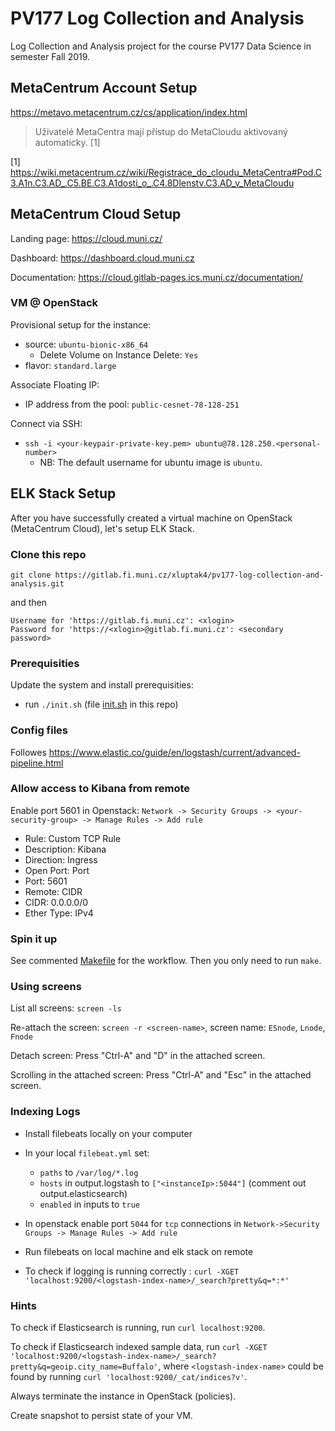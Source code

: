 # PV177 Log Collection and Analysis

Log Collection and Analysis project for the course PV177 Data Science in semester Fall 2019.

## MetaCentrum Account Setup

https://metavo.metacentrum.cz/cs/application/index.html

> Uživatelé MetaCentra mají přístup do MetaCloudu aktivovaný automaticky. [1]

[1] https://wiki.metacentrum.cz/wiki/Registrace_do_cloudu_MetaCentra#Pod.C3.A1n.C3.AD_.C5.BE.C3.A1dosti_o_.C4.8Dlenstv.C3.AD_v_MetaCloudu

## MetaCentrum Cloud Setup

Landing page:
https://cloud.muni.cz/

Dashboard:
https://dashboard.cloud.muni.cz

Documentation:
https://cloud.gitlab-pages.ics.muni.cz/documentation/

### VM @ OpenStack

Provisional setup for the instance:
* source: `ubuntu-bionic-x86_64`
  * Delete Volume on Instance Delete: `Yes`
* flavor: `standard.large`

Associate Floating IP:
* IP address from the pool: `public-cesnet-78-128-251`

Connect via SSH:
* `ssh -i <your-keypair-private-key.pem> ubuntu@78.128.250.<personal-number>`
  * NB: The default username for ubuntu image is `ubuntu`.

## ELK Stack Setup

After you have successfully created a virtual machine on OpenStack (MetaCentrum Cloud), let's setup ELK Stack.

### Clone this repo

`git clone https://gitlab.fi.muni.cz/xluptak4/pv177-log-collection-and-analysis.git`

and then
```
Username for 'https://gitlab.fi.muni.cz': <xlogin>
Password for 'https://<xlogin>@gitlab.fi.muni.cz': <secondary password>
```

### Prerequisities

Update the system and install prerequisities:
* run `./init.sh` (file [init.sh](../init.sh) in this repo)

### Config files

Followes https://www.elastic.co/guide/en/logstash/current/advanced-pipeline.html

### Allow access to Kibana from remote

Enable port 5601 in Openstack: `Network -> Security Groups -> <your-security-group> -> Manage Rules -> Add rule`

* Rule: Custom TCP Rule
* Description: Kibana
* Direction: Ingress
* Open Port: Port
* Port: 5601
* Remote: CIDR
* CIDR: 0.0.0.0/0
* Ether Type: IPv4

### Spin it up

See commented [Makefile](../Makefile) for the workflow. Then you only need to run `make`.

### Using screens

List all screens:
`screen -ls`

Re-attach the screen:
`screen -r <screen-name>`, screen name: `ESnode`, `Lnode`, `Fnode`

Detach screen:
Press "Ctrl-A" and "D" in the attached screen.

Scrolling in the attached screen:
Press "Ctrl-A" and "Esc" in the attached screen.

### Indexing Logs

* Install filebeats locally on your computer

* In your local `filebeat.yml` set: 
   * `paths` to `/var/log/*.log`
   * `hosts` in output.logstash to `["<instanceIp>:5044"]` (comment out output.elasticsearch)
   * `enabled` in inputs to `true`

* In openstack enable port `5044` for `tcp` connections in `Network->Security Groups -> Manage Rules -> Add rule`

* Run filebeats on local machine and elk stack on remote

* To check if logging is running correctly : `curl -XGET 'localhost:9200/<logstash-index-name>/_search?pretty&q=*:*'`

### Hints

To check if Elasticsearch is running, run `curl localhost:9200`.

To check if Elasticsearch indexed sample data, run `curl -XGET 'localhost:9200/<logstash-index-name>/_search?pretty&q=geoip.city_name=Buffalo'`, where `<logstash-index-name>` could be found by running `curl 'localhost:9200/_cat/indices?v'`.

Always terminate the instance in OpenStack (policies).

Create snapshot to persist state of your VM.
